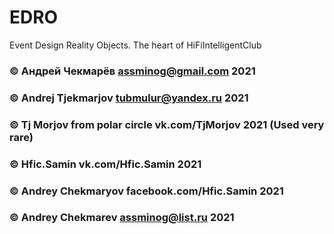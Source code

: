# EDRO
Event Design Reality Objects. The heart of HiFiIntelligentClub

### © Андрей Чекмарёв assminog@gmail.com 2021
### © Andrej Tjekmarjov tubmulur@yandex.ru 2021
### © Tj Morjov from polar circle vk.com/TjMorjov  2021 (Used very rare)
### © Hfic.Samin vk.com/Hfic.Samin 2021
### © Andrey Chekmaryov facebook.com/Hfic.Samin 2021
### © Andrey Chekmarev assminog@list.ru 2021

